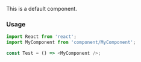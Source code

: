 This is a default component.

### Usage
```javascript
import React from 'react';
import MyComponent from 'component/MyComponent';

const Test = () => <MyComponent />;
```
